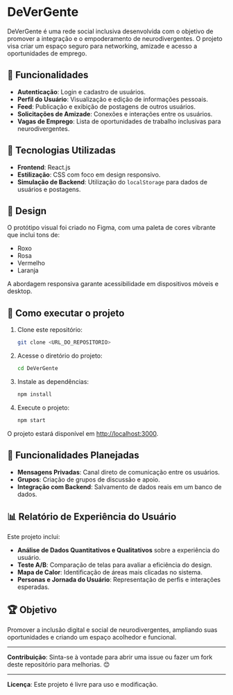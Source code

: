 # DeVerGente

DeVerGente é uma rede social inclusiva desenvolvida com o objetivo de promover a integração e o empoderamento de neurodivergentes. O projeto visa criar um espaço seguro para networking, amizade e acesso a oportunidades de emprego.

## 🌟 Funcionalidades

- **Autenticação**: Login e cadastro de usuários.
- **Perfil do Usuário**: Visualização e edição de informações pessoais.
- **Feed**: Publicação e exibição de postagens de outros usuários.
- **Solicitações de Amizade**: Conexões e interações entre os usuários.
- **Vagas de Emprego**: Lista de oportunidades de trabalho inclusivas para neurodivergentes.

## 🚀 Tecnologias Utilizadas

- **Frontend**: React.js
- **Estilização**: CSS com foco em design responsivo.
- **Simulação de Backend**: Utilização do `localStorage` para dados de usuários e postagens.

## 🎨 Design

O protótipo visual foi criado no Figma, com uma paleta de cores vibrante que inclui tons de:
- Roxo
- Rosa
- Vermelho
- Laranja

A abordagem responsiva garante acessibilidade em dispositivos móveis e desktop.

## 🔧 Como executar o projeto

1. Clone este repositório:
   ```bash
   git clone <URL_DO_REPOSITORIO>
   ```
2. Acesse o diretório do projeto:
   ```bash
   cd DeVerGente
   ```
3. Instale as dependências:
   ```bash
   npm install
   ```
4. Execute o projeto:
   ```bash
   npm start
   ```

O projeto estará disponível em [http://localhost:3000](http://localhost:3000).

## 🧩 Funcionalidades Planejadas

- **Mensagens Privadas**: Canal direto de comunicação entre os usuários.
- **Grupos**: Criação de grupos de discussão e apoio.
- **Integração com Backend**: Salvamento de dados reais em um banco de dados.

## 📊 Relatório de Experiência do Usuário

Este projeto inclui:
- **Análise de Dados Quantitativos e Qualitativos** sobre a experiência do usuário.
- **Teste A/B**: Comparação de telas para avaliar a eficiência do design.
- **Mapa de Calor**: Identificação de áreas mais clicadas no sistema.
- **Personas e Jornada do Usuário**: Representação de perfis e interações esperadas.

## 🏆 Objetivo

Promover a inclusão digital e social de neurodivergentes, ampliando suas oportunidades e criando um espaço acolhedor e funcional.

---

**Contribuição**: Sinta-se à vontade para abrir uma issue ou fazer um fork deste repositório para melhorias. 😊

---

**Licença**: Este projeto é livre para uso e modificação.


